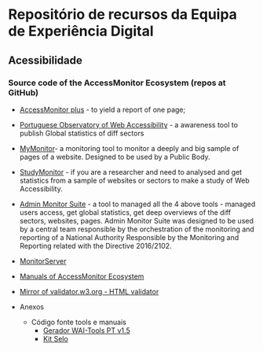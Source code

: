 # Repositório de recursos da Equipa de Experiência Digital

## Acessibilidade

### Source code of the AccessMonitor Ecosystem (repos at GitHub)

- [AccessMonitor plus](https://amagovpt.github.io/access-monitor-plus) - to yield a report of one page;
- [Portuguese Observatory of Web Accessibility](https://amagovpt.github.io/observatory) - a awareness tool to publish Global statistics of diff sectors 
- [MyMonitor](https://amagovpt.github.io/my-monitor)- a monitoring tool to monitor a deeply and big sample of pages of a website. Designed to be used by a Public Body.
- [StudyMonitor](https://amagovpt.github.io/study-monitor) - if you are a researcher and need to analysed and get statistics from a sample of websites or sectors to make a study of Web Accessibility.
- [Admin Monitor Suite](https://amagovpt.github.io/admin-monitor-suite) - a tool to managed all the 4 above tools - managed users access, get global statistics, get deep overviews of the diff sectors, websites, pages. Admin Monitor Suite was designed to be used by a central team responsible by the orchestration of the monitoring and reporting of a National Authority Responsible by the Monitoring and Reporting related with the Directive 2016/2102.
- [MonitorServer](https://amagovpt.github.io/monitor-server)
- [Manuals of AccessMonitor Ecosystem](https://amagovpt.github.io/monitor-manuals)
- [Mirror of validator.w3.org - HTML validator](https://amagovpt.github.io/validator-html)

- Anexos
  - Código fonte tools e manuais
    - [Gerador WAI-Tools PT v1.5](https://amagovpt.github.io/gerador/)
    - [Kit Selo](https://amagovpt.github.io/kit-selo/)
